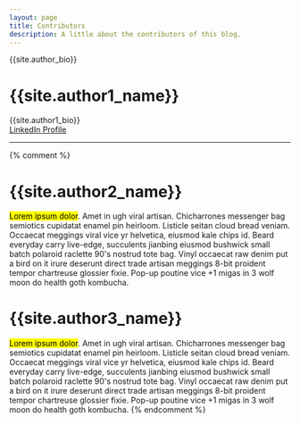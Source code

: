 ```yaml
---
layout: page
title: Contributors
description: A little about the contributors of this blog.
---
```

{{site.author_bio}}

# {{site.author1_name}}
{{site.author1_bio}}
<br />
<a href="{{site.author1_url}}">LinkedIn Profile</a>

<hr />

{% comment %}
# {{site.author2_name}}
<mark>Lorem ipsum dolor</mark>. Amet in ugh viral artisan. Chicharrones messenger bag semiotics cupidatat enamel pin heirloom. Listicle seitan cloud bread veniam. Occaecat meggings viral vice yr helvetica, eiusmod kale chips id. Beard everyday carry live-edge, succulents jianbing eiusmod bushwick small batch polaroid raclette 90's nostrud tote bag. Vinyl occaecat raw denim put a bird on it irure deserunt direct trade artisan meggings 8-bit proident tempor chartreuse glossier fixie. Pop-up poutine vice +1 migas in 3 wolf moon do health goth kombucha.

# {{site.author3_name}}
<mark>Lorem ipsum dolor</mark>. Amet in ugh viral artisan. Chicharrones messenger bag semiotics cupidatat enamel pin heirloom. Listicle seitan cloud bread veniam. Occaecat meggings viral vice yr helvetica, eiusmod kale chips id. Beard everyday carry live-edge, succulents jianbing eiusmod bushwick small batch polaroid raclette 90's nostrud tote bag. Vinyl occaecat raw denim put a bird on it irure deserunt direct trade artisan meggings 8-bit proident tempor chartreuse glossier fixie. Pop-up poutine vice +1 migas in 3 wolf moon do health goth kombucha.
{% endcomment %}

